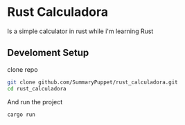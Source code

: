 # Rust Calculadora

Is a simple calculator in rust while i'm learning Rust

## Develoment Setup

clone repo

```bash
git clone github.com/SummaryPuppet/rust_calculadora.git
cd rust_calculadora
```

And run the project

```bash
cargo run
```
